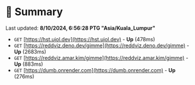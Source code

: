 # 📖 Summary
Last updated: **8/10/2024, 6:56:28 PTG "Asia/Kuala_Lumpur"**

- `GET` [https://hst.ujol.dev](https://hst.ujol.dev) - **Up** (478ms)
- `GET` [https://reddviz.deno.dev/gimme](https://reddviz.deno.dev/gimme) - **Up** (2683ms)
- `GET` [https://reddviz.amar.kim/gimme](https://reddviz.amar.kim/gimme) - **Up** (883ms)
- `GET` [https://dumb.onrender.com](https://dumb.onrender.com) - **Up** (276ms)
